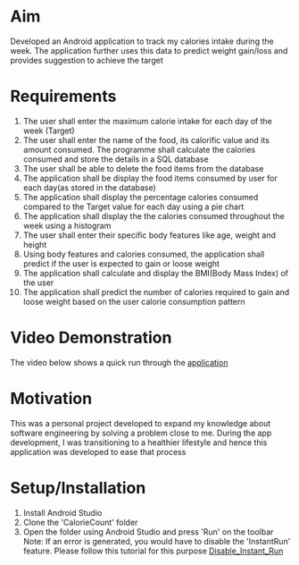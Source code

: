 # Aim
Developed an Android application to track my calories intake during the week. The application further uses this data to predict weight gain/loss and provides suggestion to achieve the target

# Requirements
1. The user shall enter the maximum calorie intake for each day of the week (Target)
2. The user shall enter the name of the food, its calorific value and its amount consumed. The programme shall calculate the calories consumed and store the details in a SQL database
3. The user shall be able to delete the food items from the database
4. The application shall be display the food items consumed by user for each day(as stored in the database)
5. The application shall display the percentage calories consumed compared to the Target value for each day using a pie chart
6. The application shall display the the calories consumed throughout the week using a histogram
7. The user shall enter their specific body features like age, weight and height
8. Using body features and calories consumed, the application shall predict if the user is expected to gain or loose weight
9. The application shall calculate and display the BMI(Body Mass Index) of the user
10. The application shall predict the number of calories required to gain and loose weight based on the user calorie consumption pattern


# Video Demonstration
The video below shows a quick run through the [application](https://drive.google.com/file/d/1iPZ9AuZJxTQRCou4JYB7oazw_Cpwjq9c/view)

# Motivation
This was a personal project developed to expand my knowledge about software engineering by solving a problem close to me. During the app development, I was transitioning to a healthier lifestyle and hence this application was developed to ease that process


# Setup/Installation
1. Install Android Studio
2. Clone the 'CalorieCount' folder
3. Open the folder using Android Studio and press 'Run' on the toolbar
Note: If an error is generated, you would have to disable the 'InstantRun' feature. Please follow this tutorial for this purpose [Disable_Instant_Run](https://stackoverflow.com/questions/42781934/android-error-while-installing-apks) 
